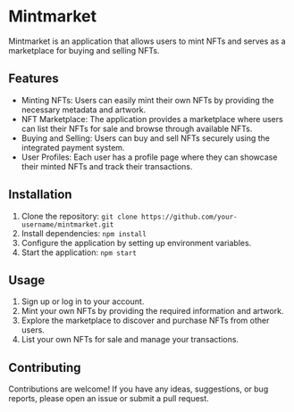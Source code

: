 # Mintmarket

Mintmarket is an application that allows users to mint NFTs and serves as a marketplace for buying and selling NFTs.

## Features

- Minting NFTs: Users can easily mint their own NFTs by providing the necessary metadata and artwork.
- NFT Marketplace: The application provides a marketplace where users can list their NFTs for sale and browse through available NFTs.
- Buying and Selling: Users can buy and sell NFTs securely using the integrated payment system.
- User Profiles: Each user has a profile page where they can showcase their minted NFTs and track their transactions.

## Installation

1. Clone the repository: `git clone https://github.com/your-username/mintmarket.git`
2. Install dependencies: `npm install`
3. Configure the application by setting up environment variables.
4. Start the application: `npm start`

## Usage

1. Sign up or log in to your account.
2. Mint your own NFTs by providing the required information and artwork.
3. Explore the marketplace to discover and purchase NFTs from other users.
4. List your own NFTs for sale and manage your transactions.

## Contributing

Contributions are welcome! If you have any ideas, suggestions, or bug reports, please open an issue or submit a pull request.


